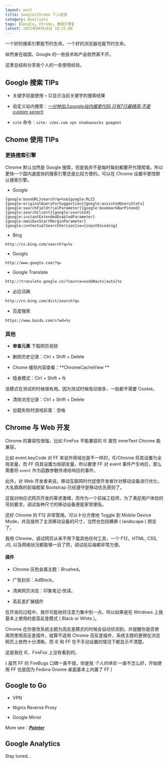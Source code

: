 ```yaml
---
layout: post
title: Google/Chrome 个人经验
category: Auxiliary
tags: [Google, Chrome, 搜索引擎]
latest: 2015年09月28日 18:25:08
---
```


一个好的搜索引擎能节约生命。一个好的浏览器也能节约生命。

纵然身在祖国，Google 的一些技术和产品依然离不开。

这里总结和分享我个人的一些使用经验。

Google 搜索 TIPs
-

+ 关键字前面使用 `+` 只显示当前关键字的搜索结果

+ 自定义站内搜索：*[一分钟加入google站内搜索代码,只有7行最精简,不是custom serach](http://tongcx.no-ip.org:81/node/107)*

+ `site` 命令：`site: v2ex.com vpn shadowsocks goagent`


Chome 使用 TIPs
-

### 更换搜索引擎

Chrome 默认当然是 Google 搜索，但是我并不是每时每刻都要开代理爬墙，所以更快一个国内速度快的搜索引擎还是比较方便的。可以在 Chrome 设置中更改默认搜索引擎。

- Google

```
{google:baseURL}search?q=%s&{google:RLZ}{google:originalQueryForSuggestion}{google:assistedQueryStats}{google:searchFieldtrialParameter}{google:bookmarkBarPinned}{google:searchClient}{google:sourceId}{google:instantExtendedEnabledParameter}{google:omniboxStartMarginParameter}{google:contextualSearchVersion}ie={inputEncoding}
```

- Bing

```
http://cn.bing.com/search?q=%s
```

- Googto

```
http://www.googto.com/?q=
```

- Google Translate

```
http://translate.google.cn/?source=osdd#auto|auto|%s
```

- 必应词典

```
http://cn.bing.com/dict/search?q=
```

- 百度搜索

```
https://www.baidu.com/s?wd=%s
```

### 其他

+ **审查元素** 下载网页视频

+ 删除历史记录：Ctrl + Shift + Delete

+ Chome 缓存内容查看：**ChromeCacheView **

+ 隐身模式：Ctrl + Shift + N

该模式在测试的时候很有用。因为测试时候改动很多，一般都不需要 Cookie。

+ 清除浏览记录：Ctrl + Shift + Delete

+ 加载失败时游戏彩蛋：空格

Chrome 与 Web 开发
-

Chrome 的兼容性很强，比如 FireFox 不能兼容的 IE 属性 innerText Chrome 能兼容。

比如 event.keyCode 对 FF 来说作用域也是不一样的，IE/Chrome 将其设置为全局变量，而 FF 将其设置为局部变量，所以要使 FF 对 event 事件产生响应，那么需要将 `event` 作为函数参数传递给响应的事件。

此外，对 Web 开发者来说，移动互联网时代促使开发者针对移动设备进行优化，大名鼎鼎的前端框架 Bootstrap 已经遵守是移动优先原则了。

这就对响应式网页开发的需求激增，而作为一个前端工程师，为了满足用户体验的苛刻要求，调试各种尺寸的移动设备便是家常便饭。

还好 Chrome 的 F12 非常管用。可以十分方便地 Toggle 到 Mobile Device Mode，并且提供了主流移动设备的尺寸，当然也包括横屏 ( landscape ) 预览了。

我用 Chrome，调试网页从来不用下载其他任何工具，一个 F12，HTML, CSS, JS, 以及网络状况都能够一目了然，调试前后端都非常方便。

#### **插件**

+ Chrome 灰色金属主题：Brushed。

+ 广告封杀：AdBlock。

+ 清爽网页浏览：印象笔记·悦读。

+ 高反差扩展插件

在开发的过程中，我尽可能地将注意力集中到一点。所以如果是在 Windows 上我基本上使用的是高反差模式 ( Black or White )。

Chrome 在你更改系统主题为高反差模式的时候会自动侦测到，并提醒你是否使用而使用高反差插件，就算不适用 Chrome 高反差插件，系统主题的更换在浏览网页上依然十分清晰。而 IE 和 FF 在不手动设置的情况下都显示不清楚。

这是我在 IE，FireFox 上没有看到的。

( 虽然 FF 的 FireBugs 口碑一直不错，但是我 *个人的体验* 一直不怎么好，开始使用 FF 也是因为 Fedora Gnome 桌面基本上内置了 FF )

Google to Go
-

+ VPN

+ Nignix Reverse Proxy

+ Google Mirror

More see：***[Pointer](https://github.com/lamChuanJiang/lamchuanjiang.github.io/wiki/)***

Google Analytics
-

Stay tuned...
